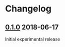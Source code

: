 # Changelog

## [0.1.0](https://github.com/pmatseykanets/laravel-sql-migrations/releases/tag/v0.1.0) 2018-06-17

Initial experimental release
